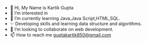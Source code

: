 - 👋 Hi, My Name is Kartik Gupta
- 👀 I’m interested in 
- 🌱 I’m currently learning Java,Java Script,HTML,SQL.
- ✨ Developing skills and learning data structure and algorithms.
- 💞️ I’m looking to collaborate on web development.
- 📫 How to reach me guptakartik850@gmail.com

<!---
kartikgupta09/kartikgupta09 is a ✨ special ✨ repository because its `README.md` (this file) appears on your GitHub profile.
You can click the Preview link to take a look at your changes.
--->
